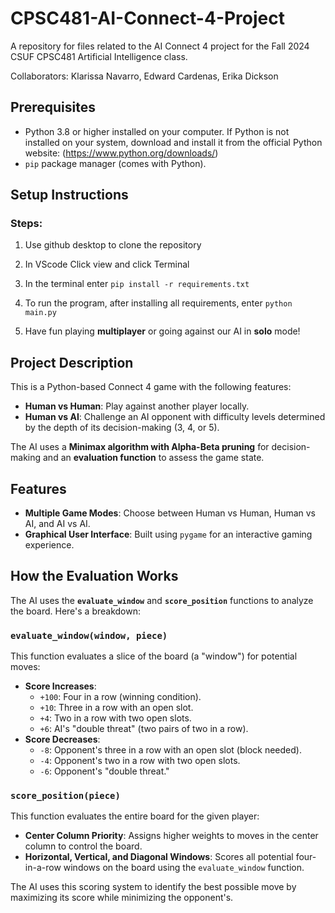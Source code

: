 # CPSC481-AI-Connect-4-Project

A repository for files related to the AI Connect 4 project for the Fall 2024 CSUF CPSC481 Artificial Intelligence class.

Collaborators: Klarissa Navarro, Edward Cardenas, Erika Dickson

## Prerequisites

- Python 3.8 or higher installed on your computer.
  If Python is not installed on your system, download and install it from the official Python website: (https://www.python.org/downloads/)
- `pip` package manager (comes with Python).

## Setup Instructions

### Steps:

1. Use github desktop to clone the repository

2. In VScode Click view and click Terminal

3. In the terminal enter `pip install -r requirements.txt`

4. To run the program, after installing all requirements, enter `python main.py`

5. Have fun playing **multiplayer** or going against our AI in **solo** mode!


## Project Description

This is a Python-based Connect 4 game with the following features:
- **Human vs Human**: Play against another player locally.
- **Human vs AI**: Challenge an AI opponent with difficulty levels determined by the depth of its decision-making (3, 4, or 5).

The AI uses a **Minimax algorithm with Alpha-Beta pruning** for decision-making and an **evaluation function** to assess the game state.


## Features

- **Multiple Game Modes**: Choose between Human vs Human, Human vs AI, and AI vs AI.
- **Graphical User Interface**: Built using `pygame` for an interactive gaming experience.


## How the Evaluation Works

The AI uses the **`evaluate_window`** and **`score_position`** functions to analyze the board. Here's a breakdown:

### `evaluate_window(window, piece)`
This function evaluates a slice of the board (a "window") for potential moves:
- **Score Increases**:
  - `+100`: Four in a row (winning condition).
  - `+10`: Three in a row with an open slot.
  - `+4`: Two in a row with two open slots.
  - `+6`: AI's "double threat" (two pairs of two in a row).
- **Score Decreases**:
  - `-8`: Opponent's three in a row with an open slot (block needed).
  - `-4`: Opponent's two in a row with two open slots.
  - `-6`: Opponent's "double threat."

### `score_position(piece)`
This function evaluates the entire board for the given player:
- **Center Column Priority**: Assigns higher weights to moves in the center column to control the board.
- **Horizontal, Vertical, and Diagonal Windows**: Scores all potential four-in-a-row windows on the board using the `evaluate_window` function.

The AI uses this scoring system to identify the best possible move by maximizing its score while minimizing the opponent's.




